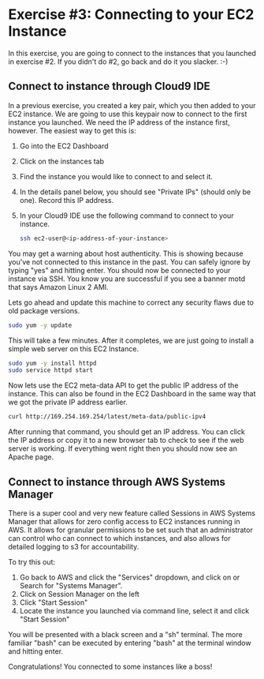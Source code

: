 # Exercise #3: Connecting to your EC2 Instance

In this exercise, you are going to connect to the instances that you launched in exercise #2.  If you didn't do #2,
go back and do it you slacker.  :-)

## Connect to instance through Cloud9 IDE

In a previous exercise, you created a key pair, which you then added to your EC2 instance.  We are going to use this 
keypair now to connect to the first instance you launched.  We need the IP address of the instance first, however. 
The easiest way to get this is: 
1. Go into the EC2 Dashboard
1. Click on the instances tab
1. Find the instance you would like to connect to and select it.
1. In the details panel below, you should see "Private IPs" (should only be one).  Record this IP address.
1. In your Cloud9 IDE use the following command to connect to your instance.

    ```bash
    ssh ec2-user@<ip-address-of-your-instance>
    ```

You may get a warning about host authenticity.  This is showing because you've not connected to this instance in the past.
You can safely ignore by typing "yes" and hitting enter.  You should now be connected to your instance via SSH.  You know
you are successful if you see a banner motd that says Amazon Linux 2 AMI.

Lets go ahead and update this machine to correct any security flaws due to old package versions.

```bash
sudo yum -y update
```

This will take a few minutes.  After it completes, we are just going to install a simple web server on this EC2 Instance.

```bash
sudo yum -y install httpd
sudo service httpd start

```

Now lets use the EC2 meta-data API to get the public IP address of the instance.  This can also be found in the 
EC2 Dashboard in the same way that we got the private IP address earlier.  

```bash
curl http://169.254.169.254/latest/meta-data/public-ipv4
```

After running that command, you should get an IP address.  You can click the IP address or copy it to a new browser 
tab to check to see if the web server is working.  If everything went right then you should now see an Apache page.

## Connect to instance through AWS Systems Manager

There is a super cool and very new feature called Sessions in AWS Systems Manager that allows for zero config access to
EC2 instances running in AWS.  It allows for granular permissions to be set such that an administrator can control who
can connect to which instances, and also allows for detailed logging to s3 for accountability.

To try this out:

1. Go back to AWS and click the "Services" dropdown, and click on or Search for "Systems Manager".  
1. Click on Session Manager on the left
1. Click "Start Session"
1. Locate the instance you launched via command line, select it and click "Start Session"

You will be presented with a black screen and a "sh" terminal.  The more familiar "bash" can be executed by entering
"bash" at the terminal window and hitting enter.

Congratulations!  You connected to some instances like a boss!